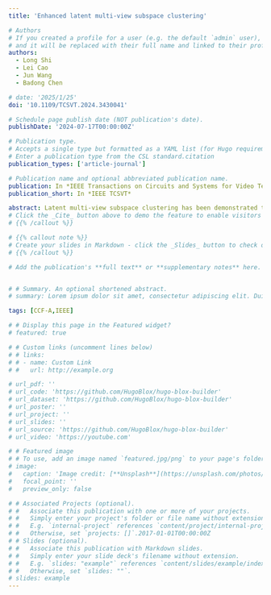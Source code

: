 ```yaml
---
title: 'Enhanced latent multi-view subspace clustering'

# Authors
# If you created a profile for a user (e.g. the default `admin` user), write the username (folder name) here
# and it will be replaced with their full name and linked to their profile.
authors:
  - Long Shi
  - Lei Cao
  - Jun Wang
  - Badong Chen

# date: '2025/1/25'
doi: '10.1109/TCSVT.2024.3430041'

# Schedule page publish date (NOT publication's date).
publishDate: '2024-07-17T00:00:00Z'

# Publication type.
# Accepts a single type but formatted as a YAML list (for Hugo requirements).
# Enter a publication type from the CSL standard.citation
publication_types: ['article-journal']

# Publication name and optional abbreviated publication name.
publication: In *IEEE Transactions on Circuits and Systems for Video Technology, Volume 34, Issue 12, December 2024, Pages 12480–12495, Date of Publication 17 July 2024*
publication_short: In *IEEE TCSVT*

abstract: Latent multi-view subspace clustering has been demonstrated to have desirable clustering performance. However, the original latent representation method vertically concatenates the data matrices from multiple views into a single matrix along the direction of dimensionality to recover the latent representation matrix, which may result in an incomplete information recovery. To fully recover the latent space representation, we in this paper propose an Enhanced Latent Multi-view Subspace Clustering (ELMSC) method. The ELMSC method involves constructing an augmented data matrix that enhances the representation of multi-view data. Specifically, we stack the data matrices from various views into the block-diagonal locations of the augmented matrix to exploit the complementary information. Meanwhile, the non-block-diagonal entries are composed based on the similarity between different views to capture the consistent information. In addition, we enforce a sparse regularization for the non-diagonal blocks of the augmented self-representation matrix to avoid redundant calculations of consistency information. Finally, a novel iterative algorithm based on the framework of Alternating Direction Method of Multipliers (ADMM) is developed to solve the optimization problem for ELMSC. Particularly, we theoretically analyze the convergence of ELMSC in detail. Extensive experiments on real-world datasets show that our proposed ELMSC is able to achieve higher clustering performance than some state-of-art multi-view clustering methods. Moreover, our experiments show that our method remains effective with randomly chosen parameters, demonstrating ELMSC’s practical potential.
# Click the _Cite_ button above to demo the feature to enable visitors to import publication metadata into their reference management software.
# {{% /callout %}}

# {{% callout note %}}
# Create your slides in Markdown - click the _Slides_ button to check out the example.
# {{% /callout %}}

# Add the publication's **full text** or **supplementary notes** here. You can use rich formatting such as including [code, math, and images](https://docs.hugoblox.com/content/writing-markdown-latex/). -->


# # Summary. An optional shortened abstract.
# summary: Lorem ipsum dolor sit amet, consectetur adipiscing elit. Duis posuere tellus ac convallis placerat. Proin tincidunt magna sed ex sollicitudin condimentum.

tags: [CCF-A,IEEE]

# # Display this page in the Featured widget?
# featured: true

# # Custom links (uncomment lines below)
# # links:
# # - name: Custom Link
# #   url: http://example.org

# url_pdf: ''
# url_code: 'https://github.com/HugoBlox/hugo-blox-builder'
# url_dataset: 'https://github.com/HugoBlox/hugo-blox-builder'
# url_poster: ''
# url_project: ''
# url_slides: ''
# url_source: 'https://github.com/HugoBlox/hugo-blox-builder'
# url_video: 'https://youtube.com'

# # Featured image
# # To use, add an image named `featured.jpg/png` to your page's folder.
# image:
#   caption: 'Image credit: [**Unsplash**](https://unsplash.com/photos/pLCdAaMFLTE)'
#   focal_point: ''
#   preview_only: false

# # Associated Projects (optional).
# #   Associate this publication with one or more of your projects.
# #   Simply enter your project's folder or file name without extension.
# #   E.g. `internal-project` references `content/project/internal-project/index.md`.
# #   Otherwise, set `projects: []`.2017-01-01T00:00:00Z
# # Slides (optional).
# #   Associate this publication with Markdown slides.
# #   Simply enter your slide deck's filename without extension.
# #   E.g. `slides: "example"` references `content/slides/example/index.md`.
# #   Otherwise, set `slides: ""`.
# slides: example
---
```


<!-- {{% callout note %}}
Click the _Cite_ button above to demo the feature to enable visitors to import publication metadata into their reference management software.
{{% /callout %}}

{{% callout note %}}
Create your slides in Markdown - click the _Slides_ button to check out the example.
{{% /callout %}}

Add the publication's **full text** or **supplementary notes** here. You can use rich formatting such as including [code, math, and images](https://docs.hugoblox.com/content/writing-markdown-latex/). -->
